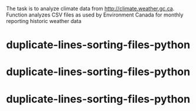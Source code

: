 The task is to analyze climate data from http://climate.weather.gc.ca. Function analyzes CSV files as used by Environment Canada for monthly reporting historic weather data
# duplicate-lines-sorting-files-python
# duplicate-lines-sorting-files-python
# duplicate-lines-sorting-files-python
